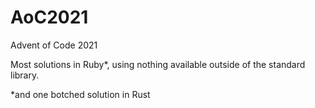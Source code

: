 # AoC2021
Advent of Code 2021

Most solutions in Ruby*, using nothing available outside of the standard library.

*and one botched solution in Rust
